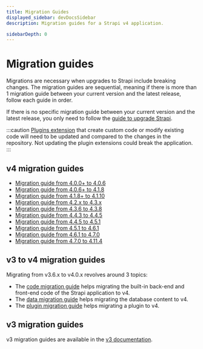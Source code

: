 ```yaml
---
title: Migration Guides
displayed_sidebar: devDocsSidebar
description: Migration guides for a Strapi v4 application.

sidebarDepth: 0
---
```


# Migration guides

Migrations are necessary when upgrades to Strapi include breaking changes. The migration guides are sequential, meaning if there is more than 1 migration guide between your current version and the latest release, follow each guide in order.

If there is no specific migration guide between your current version and the latest release, you only need to follow the [guide to upgrade Strapi](/dev-docs/update-version.md).

:::caution
[Plugins extension](/dev-docs/plugins/users-permissions) that create custom code or modify existing code will need to be updated and compared to the changes in the repository. Not updating the plugin extensions could break the application.
:::

## v4 migration guides

- [Migration guide from 4.0.0+ to 4.0.6](/dev-docs/migration/v4/migration-guide-4.0.0-to-4.0.6)
- [Migration guide from 4.0.6+ to 4.1.8](/dev-docs/migration/v4/migration-guide-4.0.6-to-4.1.8)
- [Migration guide from 4.1.8+ to 4.1.10](/dev-docs/migration/v4/migration-guide-4.1.8-to-4.1.10)
- [Migration guide from 4.2.x to 4.3.x](/dev-docs/migration/v4/migration-guide-4.2.x-to-4.3.x)
- [Migration guide from 4.3.6 to 4.3.8](/dev-docs/migration/v4/migration-guide-4.3.6-to-4.3.8)
- [Migration guide from 4.4.3 to 4.4.5](/dev-docs/migration/v4/migration-guide-4.4.3-to-4.4.5)
- [Migration guide from 4.4.5 to 4.5.1](/dev-docs/migration/v4/migration-guide-4.4.5-to-4.5.1)
- [Migration guide from 4.5.1 to 4.6.1](/dev-docs/migration/v4/migration-guide-4.5.1-to-4.6.1)
- [Migration guide from 4.6.1 to 4.7.0](/dev-docs/migration/v4/migration-guide-4.6.1-to-4.7.0)
- [Migration guide from 4.7.0 to 4.11.4](/dev-docs/migration/v4/migration-guide-4.7.0-to-4.11.4)

## v3 to v4 migration guides

Migrating from v3.6.x to v4.0.x revolves around 3 topics:

- The [code migration guide](/dev-docs/migration/v3-to-v4/code-migration) helps migrating the built-in back-end and front-end code of the Strapi application to v4.
- The [data migration guide](/dev-docs/migration/v3-to-v4/data-migration) helps migrating the database content to v4.
- The [plugin migration guide](/dev-docs/migration/v3-to-v4/plugin-migration) helps migrating a plugin to v4.

## v3 migration guides

v3 migration guides are available in the [v3 documentation](https://docs-v3.strapi.io/developer-docs/latest/update-migration-guides/migration-guides.html#v3-guides).
